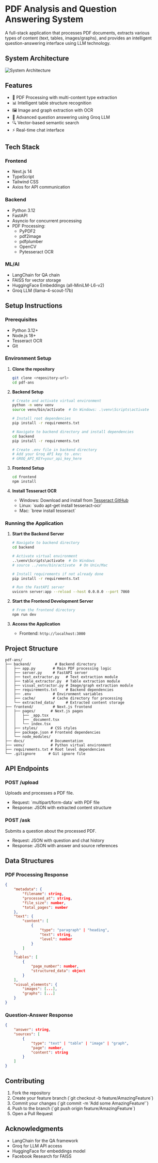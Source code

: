 # PDF Analysis and Question Answering System

A full-stack application that processes PDF documents, extracts various types of content (text, tables, images/graphs), and provides an intelligent question-answering interface using LLM technology.

## System Architecture

![System Architecture](./docs/pdf_ans.png)

## Features

- 📄 PDF Processing with multi-content type extraction
- 📊 Intelligent table structure recognition
- 🖼️ Image and graph extraction with OCR
- 💬 Advanced question answering using Groq LLM
- 🔍 Vector-based semantic search
- ⚡ Real-time chat interface

## Tech Stack

### Frontend
- Next.js 14
- TypeScript
- Tailwind CSS
- Axios for API communication

### Backend
- Python 3.12
- FastAPI
- Asyncio for concurrent processing
- PDF Processing:
  - PyPDF2
  - pdf2image
  - pdfplumber
  - OpenCV
  - Pytesseract OCR

### ML/AI
- LangChain for QA chain
- FAISS for vector storage
- HuggingFace Embeddings (all-MiniLM-L6-v2)
- Groq LLM (llama-4-scout-17b)

## Setup Instructions

### Prerequisites
- Python 3.12+
- Node.js 18+
- Tesseract OCR
- Git

### Environment Setup

1. **Clone the repository**
   ```bash
   git clone <repository-url>
   cd pdf-ans
   ```

2. **Backend Setup**
   ```bash
   # Create and activate virtual environment
   python -m venv venv
   source venv/bin/activate  # On Windows: .\venv\Scripts\activate

   # Install root dependencies
   pip install -r requirements.txt

   # Navigate to backend directory and install dependencies
   cd backend
   pip install -r requirements.txt

   # Create .env file in backend directory
   # Add your Groq API key to .env:
   # GROQ_API_KEY=your_api_key_here
   ```

3. **Frontend Setup**
   ```bash
   cd frontend
   npm install
   ```

4. **Install Tesseract OCR**
   - Windows: Download and install from [Tesseract GitHub](https://github.com/UB-Mannheim/tesseract/wiki)
   - Linux: \`sudo apt-get install tesseract-ocr\`
   - Mac: \`brew install tesseract\`

### Running the Application

1. **Start the Backend Server**
   ```bash
   # Navigate to backend directory
   cd backend

   # Activate virtual environment
   ..\venv\Scripts\activate  # On Windows
   # source ../venv/bin/activate  # On Unix/Mac

   # Install requirements if not already done
   pip install -r requirements.txt

   # Run the FastAPI server
   uvicorn server:app --reload --host 0.0.0.0 --port 7860
   ```

2. **Start the Frontend Development Server**
   ```bash
   # From the frontend directory
   npm run dev
   ```

3. **Access the Application**
   - Frontend: `http://localhost:3000`

## Project Structure

```
pdf-ans/
├── backend/           # Backend directory
│   ├── app.py        # Main PDF processing logic
│   ├── server.py     # FastAPI server
│   ├── text_extractor.py   # Text extraction module
│   ├── table_extractor.py  # Table extraction module
│   ├── visual_extractor.py # Image/graph extraction module
│   ├── requirements.txt    # Backend dependencies
│   ├── .env          # Environment variables
│   ├── cache/        # Cache directory for processing
│   └── extracted_data/     # Extracted content storage
├── frontend/         # Next.js frontend
│   ├── pages/       # Next.js pages
│   │   ├── _app.tsx
│   │   ├── _document.tsx
│   │   └── index.tsx
│   ├── styles/      # CSS styles
│   ├── package.json # Frontend dependencies
│   └── node_modules/
├── docs/            # Documentation
├── venv/            # Python virtual environment
├── requirements.txt # Root level dependencies
└── .gitignore      # Git ignore file
```

## API Endpoints

### POST /upload
Uploads and processes a PDF file.
- Request: \`multipart/form-data\` with PDF file
- Response: JSON with extracted content structure

### POST /ask
Submits a question about the processed PDF.
- Request: JSON with question and chat history
- Response: JSON with answer and source references

## Data Structures

### PDF Processing Response
```json
{
    "metadata": {
        "filename": string,
        "processed_at": string,
        "file_size": number,
        "total_pages": number
    },
    "text": {
        "content": [
            {
                "type": "paragraph" | "heading",
                "text": string,
                "level": number
            }
        ]
    },
    "tables": [
        {
            "page_number": number,
            "structured_data": object
        }
    ],
    "visual_elements": {
        "images": [...],
        "graphs": [...]
    }
}
```

### Question-Answer Response
```json
{
    "answer": string,
    "sources": [
        {
            "type": "text" | "table" | "image" | "graph",
            "page": number,
            "content": string
        }
    ]
}
```

## Contributing

1. Fork the repository
2. Create your feature branch (\`git checkout -b feature/AmazingFeature\`)
3. Commit your changes (\`git commit -m 'Add some AmazingFeature'\`)
4. Push to the branch (\`git push origin feature/AmazingFeature\`)
5. Open a Pull Request

## Acknowledgments

- LangChain for the QA framework
- Groq for LLM API access
- HuggingFace for embeddings model
- Facebook Research for FAISS
